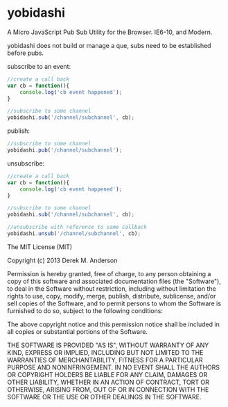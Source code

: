 yobidashi
=========

A Micro JavaScript Pub Sub Utility for the Browser. IE6-10, and Modern.

yobidashi does not build or manage a que, subs need to be established before pubs.

subscribe to an event:
```javascript
//create a call back
var cb = function(){
    console.log('cb event happened');
}

//subscribe to some channel
yobidashi.sub('/channel/subchannel', cb);
```

publish:
```javascript
//subscribe to some channel
yobidashi.pub('/channel/subchannel');
```

unsubscribe:
```javascript
//create a call back
var cb = function(){
    console.log('cb event happened');
}

//subscribe to some channel
yobidashi.sub('/channel/subchannel', cb);

//unsubscribe with reference to same callback
yobidashi.unsub('/channel/subchannel', cb);
```


The MIT License (MIT)

Copyright (c) 2013 Derek M. Anderson

Permission is hereby granted, free of charge, to any person obtaining a copy
of this software and associated documentation files (the "Software"), to deal
in the Software without restriction, including without limitation the rights
to use, copy, modify, merge, publish, distribute, sublicense, and/or sell
copies of the Software, and to permit persons to whom the Software is
furnished to do so, subject to the following conditions:

The above copyright notice and this permission notice shall be included in
all copies or substantial portions of the Software.

THE SOFTWARE IS PROVIDED "AS IS", WITHOUT WARRANTY OF ANY KIND, EXPRESS OR
IMPLIED, INCLUDING BUT NOT LIMITED TO THE WARRANTIES OF MERCHANTABILITY,
FITNESS FOR A PARTICULAR PURPOSE AND NONINFRINGEMENT. IN NO EVENT SHALL THE
AUTHORS OR COPYRIGHT HOLDERS BE LIABLE FOR ANY CLAIM, DAMAGES OR OTHER
LIABILITY, WHETHER IN AN ACTION OF CONTRACT, TORT OR OTHERWISE, ARISING FROM,
OUT OF OR IN CONNECTION WITH THE SOFTWARE OR THE USE OR OTHER DEALINGS IN
THE SOFTWARE.